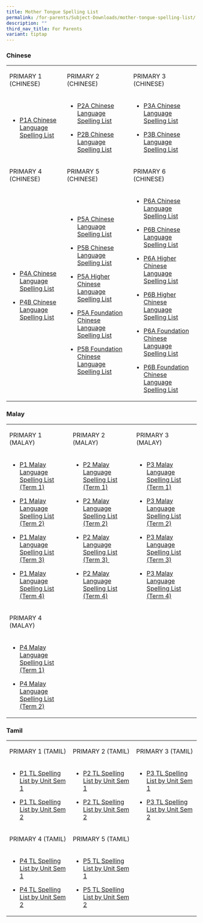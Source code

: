 ```yaml
---
title: Mother Tongue Spelling List
permalink: /for-parents/Subject-Downloads/mother-tongue-spelling-list/
description: ""
third_nav_title: For Parents
variant: tiptap
---
```

<h3>Chinese</h3><table><tbody><tr><td rowspan="1" colspan="1"><p>PRIMARY 1 (CHINESE)</p></td><td rowspan="1" colspan="1"><p>PRIMARY 2 (CHINESE)</p></td><td rowspan="1" colspan="1"><p>PRIMARY 3 (CHINESE)</p></td></tr><tr><td rowspan="1" colspan="1"><ul data-tight="true" class="tight"><li><p><a href="/files/1A%20%202022.pdf" rel="noopener" target="_blank">P1A Chinese Language Spelling List</a></p></li></ul></td><td rowspan="1" colspan="1"><ul data-tight="true" class="tight"><li><p><a href="/files/2A%20_Chapt%201%20to%2010.pdf" rel="noopener" target="_blank">P2A Chinese Language Spelling List</a></p></li><li><p><a href="/files/2B%20_Chapt%2011%20to%2019.pdf" rel="noopener" target="_blank">P2B Chinese Language Spelling List</a></p></li></ul></td><td rowspan="1" colspan="1"><ul data-tight="true" class="tight"><li><p><a href="/files/3A%20_Chapt%201%20to%209_HYPY.pdf" rel="noopener" target="_blank">P3A Chinese Language Spelling List</a></p></li><li><p><a href="/files/3B%20_Chapt%2010%20to%2017_HYPY.pdf" rel="noopener" target="_blank">P3B Chinese Language Spelling List</a></p></li></ul></td></tr><tr><td rowspan="1" colspan="1"><p>PRIMARY 4 (CHINESE)</p></td><td rowspan="1" colspan="1"><p>PRIMARY 5 (CHINESE)</p></td><td rowspan="1" colspan="1"><p>PRIMARY 6 (CHINESE)</p></td></tr><tr><td rowspan="1" colspan="1"><ul data-tight="true" class="tight"><li><p><a href="/files/4A%20_1-9_23122021.pdf" rel="noopener" target="_blank">P4A Chinese Language Spelling List</a></p></li><li><p><a href="/files/4B%20_10-16_231221.pdf" rel="noopener" target="_blank">P4B Chinese Language Spelling List</a></p></li></ul></td><td rowspan="1" colspan="1"><ul data-tight="true" class="tight"><li><p><a href="/files/5A%20_1-8%20with%20HYPY.pdf" rel="noopener" target="_blank">P5A Chinese Language Spelling List</a></p></li><li><p><a href="/files/5B%20_9-15%20HYPY.pdf" rel="noopener" target="_blank">P5B Chinese Language Spelling List</a></p></li><li><p><a href="/files/5A%20__1-9.pdf" rel="noopener" target="_blank">P5A Higher Chinese Language Spelling List</a></p></li><li><p><a href="/files/5A%20FCL%20.pdf" rel="noopener" target="_blank">P5A Foundation Chinese Language Spelling List</a></p></li><li><p><a href="/files/5B%20FCL%20.pdf" rel="noopener" target="_blank">P5B Foundation Chinese Language Spelling List</a></p></li></ul></td><td rowspan="1" colspan="1"><ul data-tight="true" class="tight"><li><p><a href="/files/6A%20_1-6%20with%20HYPY.pdf" rel="noopener" target="_blank">P6A Chinese Language Spelling List</a></p></li><li><p><a href="/files/6B%20%20with%20HYPY_7-10.pdf" rel="noopener" target="_blank">P6B Chinese Language Spelling List</a></p></li><li><p><a href="/files/6A%20__1-7.pdf" rel="noopener" target="_blank">P6A Higher Chinese Language Spelling List</a></p></li><li><p><a href="/files/6B%20__8-12.pdf" rel="noopener" target="_blank">P6B Higher Chinese Language Spelling List</a></p></li><li><p><a href="/files/6A%20FCL%20%20with%20HYPY.pdf" rel="noopener" target="_blank">P6A Foundation Chinese Language Spelling List</a></p></li><li><p><a href="/files/6B%20FCL%20%20with%20HYPY.pdf" rel="noopener" target="_blank">P6B Foundation Chinese Language Spelling List</a></p></li></ul></td></tr></tbody></table><p></p><h3>Malay</h3><table><tbody><tr><td rowspan="1" colspan="1"><p>PRIMARY 1 (MALAY)</p></td><td rowspan="1" colspan="1"><p>PRIMARY 2 (MALAY)</p></td><td rowspan="1" colspan="1"><p>PRIMARY 3 (MALAY)</p></td></tr><tr><td rowspan="1" colspan="1"><ul data-tight="true" class="tight"><li><p><a href="/malay-spelling-test/Primary-1/term-1/" rel="noopener noreferrer nofollow" target="">P1 Malay Language Spelling List (Term 1)</a></p></li><li><p><a href="/malay-spelling-test/Primary-1/term-2/" rel="noopener noreferrer nofollow" target="">P1 Malay Language Spelling List (Term 2)</a></p></li><li><p><a href="/malay-spelling-test/Primary-1/term-3/" rel="noopener noreferrer nofollow" target="">P1 Malay Language Spelling List (Term 3)</a></p></li><li><p><a href="/malay-spelling-test/Primary-1/term-4/" rel="noopener noreferrer nofollow" target="">P1 Malay Language Spelling List (Term 4)</a></p></li></ul></td><td rowspan="1" colspan="1"><ul data-tight="true" class="tight"><li><p><a href="/malay-spelling-test/Primary-2/term-1/" rel="noopener noreferrer nofollow" target="">P2 Malay Language Spelling List (Term 1)</a></p></li><li><p><a href="/malay-spelling-test/Primary-2/term-2/" rel="noopener noreferrer nofollow" target="">P2 Malay Language Spelling List (Term 2)</a></p></li><li><p><a href="/malay-spelling-test/Primary-2/term-3/" rel="noopener noreferrer nofollow" target="">P2 Malay Language Spelling List (Term 3)&nbsp;</a></p></li><li><p><a href="/malay-spelling-test/Primary-2/term-4/" rel="noopener noreferrer nofollow" target="">P2 Malay Language Spelling List (Term 4)</a></p></li></ul></td><td rowspan="1" colspan="1"><ul data-tight="true" class="tight"><li><p><a href="/malay-spelling-test/Primary-3/term-1/" rel="noopener noreferrer nofollow" target="">P3 Malay Language Spelling List (Term 1)</a></p></li><li><p><a href="/malay-spelling-test/Primary-3/term-2/" rel="noopener noreferrer nofollow" target="">P3 Malay Language Spelling List (Term 2)</a></p></li><li><p><a href="/malay-spelling-test/Primary-3/term-3/" rel="noopener noreferrer nofollow" target="">P3 Malay Language Spelling List (Term 3)</a></p></li><li><p><a href="/malay-spelling-test/Primary-3/term-4/" rel="noopener noreferrer nofollow" target="">P3 Malay Language Spelling List (Term 4)</a></p></li></ul></td></tr><tr><td rowspan="1" colspan="1"><p>PRIMARY 4 (MALAY)</p></td><td rowspan="1" colspan="1"><p></p></td><td rowspan="1" colspan="1"><p></p></td></tr><tr><td rowspan="1" colspan="1"><ul data-tight="true" class="tight"><li><p><a href="/malay-spelling-test/Primary-4/term-1/" rel="noopener noreferrer nofollow" target="">P4 Malay Language Spelling List (Term 1)</a></p></li><li><p><a href="/malay-spelling-test/Primary-4/term-2/" rel="noopener noreferrer nofollow" target="">P4 Malay Language Spelling List (Term 2)</a></p></li></ul></td><td rowspan="1" colspan="1"><p></p></td><td rowspan="1" colspan="1"><p></p></td></tr></tbody></table><p></p><h3>Tamil</h3><table><tbody><tr><td rowspan="1" colspan="1"><p>PRIMARY 1 (TAMIL)</p></td><td rowspan="1" colspan="1"><p>PRIMARY 2 (TAMIL)</p></td><td rowspan="1" colspan="1"><p>PRIMARY 3 (TAMIL)</p></td></tr><tr><td rowspan="1" colspan="1"><ul data-tight="true" class="tight"><li><p><a href="/tamil-spelling-test/Primary-1/sem-1/" rel="noopener noreferrer nofollow" target="">P1 TL Spelling List by Unit Sem 1</a></p></li><li><p><a href="/tamil-spelling-test/Primary-1/sem-2/" rel="noopener noreferrer nofollow" target="">P1 TL Spelling List by Unit Sem 2</a></p></li></ul></td><td rowspan="1" colspan="1"><ul data-tight="true" class="tight"><li><p><a href="/tamil-spelling-test/Primary-2/sem-1/" rel="noopener noreferrer nofollow" target="">P2 TL Spelling List by Unit Sem 1</a></p></li><li><p><a href="/tamil-spelling-test/Primary-2/sem-2/" rel="noopener noreferrer nofollow" target="">P2 TL Spelling List by Unit Sem 2</a></p></li></ul></td><td rowspan="1" colspan="1"><ul data-tight="true" class="tight"><li><p><a href="/tamil-spelling-test/Primary-3/sem-1/" rel="noopener noreferrer nofollow" target="">P3 TL Spelling List by Unit Sem 1</a></p></li><li><p><a href="/tamil-spelling-test/Primary-3/sem-2/" rel="noopener noreferrer nofollow" target="">P3 TL Spelling List by Unit Sem 2</a></p></li></ul></td></tr><tr><td rowspan="1" colspan="1"><p>PRIMARY 4 (TAMIL)</p></td><td rowspan="1" colspan="1"><p>PRIMARY 5 (TAMIL)</p></td><td rowspan="1" colspan="1"><p></p></td></tr><tr><td rowspan="1" colspan="1"><ul data-tight="true" class="tight"><li><p><a href="/tamil-spelling-test/Primary-4/sem-1/" rel="noopener noreferrer nofollow" target="">P4 TL Spelling List by Unit Sem 1</a></p></li><li><p><a href="/tamil-spelling-test/Primary-4/sem-2/" rel="noopener noreferrer nofollow" target="">P4&nbsp;TL Spelling List by Unit Sem 2</a></p></li></ul></td><td rowspan="1" colspan="1"><ul data-tight="true" class="tight"><li><p><a href="/tamil-spelling-test/Primary-5/sem-1/" rel="noopener noreferrer nofollow" target="">P5 TL Spelling List by Unit Sem 1</a></p></li><li><p><a href="/tamil-spelling-test/Primary-5/sem-2/" rel="noopener noreferrer nofollow" target="">P5&nbsp;TL Spelling List by Unit Sem 2</a></p></li></ul></td><td rowspan="1" colspan="1"><p></p></td></tr></tbody></table><p></p>